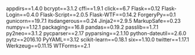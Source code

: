 appdirs==1.4.0
bcrypt==3.1.2
cffi==1.9.1
click==6.7
Flask==0.12
Flask-Login==0.4.0
Flask-Script==2.0.5
Flask-WTF==0.14.2
ForgeryPy==0.1
gunicorn==19.7.1
itsdangerous==0.24
Jinja2==2.9.5
MarkupSafe==0.23
numpy==1.12.1
packaging==16.8
pandas==0.19.2
passlib==1.7.1
py2neo==3.1.2
pycparser==2.17
pyparsing==2.1.10
python-dateutil==2.6.0
pytz==2016.10
PyYAML==3.12
scikit-learn==0.18.1
six==1.10.0
twitter==1.17.1
Werkzeug==0.11.15
WTForms==2.1
